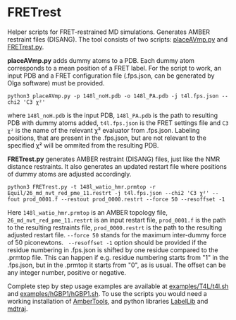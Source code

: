 # FRETrest
Helper scripts for FRET-restrained MD simulations. Generates AMBER restraint files (DISANG).
The tool consists of two scripts: [placeAVmp.py](placeAVmp.py) and [FRETrest.py](FRETrest.py). 

**placeAVmp.py** adds dummy atoms to a PDB. Each dummy atom corresponds to a mean position of a FRET label. For the script to work, an input PDB and a FRET configuration file (.fps.json, can be generated by Olga software) must be provided.
```
python3 placeAVmp.py -p 148l_noH.pdb -o 148l_PA.pdb -j t4l.fps.json --chi2 'C3 χ²'
```
where `148l_noH.pdb` is the input PDB, `148l_PA.pdb` is the path to resulting PDB with dummy atoms added, `t4l.fps.json` is the FRET settings file and `C3 χ²` is the name of the relevant χ² evaluator from .fps.json. Labeling positions, that are present in the .fps.json, but are not relevant to the specified χ² will be ommited from the resulting PDB.

**FRETrest.py** generates AMBER restraint (DISANG) files, just like the NMR distance restraints. It also generates an updated restart file where positions of dummy atoms are adjusted accordingly.
```
python3 FRETrest.py -t 148l_watio_hmr.prmtop -r Equil/26_md_nvt_red_pme_11.restrt -j t4l.fps.json --chi2 'C3 χ²' --fout prod_0001.f --restout prod_0000.restrt --force 50 --resoffset -1
```
Here `148l_watio_hmr.prmtop` is an AMBER topology file, `26_md_nvt_red_pme_11.restrt` is an input restart file, `prod_0001.f` is the path to the resulting restraints file, `prod_0000.restrt` is the path to the resulting adjusted restart file. `--force 50` stands for the maximum inter-dummy force of 50 piconewtons. ` --resoffset -1` option should be provided if the residue numbering in .fps.json is shifted by one residue compared to the .prmtop file. This can happen if e.g. residue numbering starts from "1" in the .fps.json, but in the .prmtop it starts from "0", as is usual. The offset can be any integer number, positive or negative.

Complete step by step usage examples are available at [examples/T4L/t4l.sh](examples/T4L/t4l.sh) and [examples/hGBP1/hGBP1.sh](examples/hGBP1/hGBP1.sh). To use the scripts you would need a working installation of [AmberTools], and python libraries [LabelLib] and [mdtraj].

[AmberTools]: http://ambermd.org/GetAmber.php#ambertools
[LabelLib]: https://github.com/Fluorescence-Tools/labellib
[mdtraj]: https://github.com/Fluorescence-Tools/labellib
